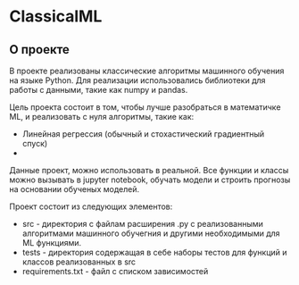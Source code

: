 # ClassicalML

## О проекте

В проекте реализованы классические алгоритмы машинного обучения на языке Python. Для реализации использовались библиотеки для работы с данными, такие как numpy и pandas.

Цель проекта состоит в том, чтобы лучше разобраться в математичке ML, и реализовать с нуля алгоритмы, такие как:

- Линейная регрессия (обычный и стохастический градиентный спуск)
-

Данные проект, можно использовать в реальной. Все функции и классы можно вызывать в jupyter notebook, обучать модели и строить прогнозы на основании обученых моделей.

Проект состоит из следующих элементов:

- src - директория с файлам расширения .py с реализованными алгоритмами машинного обучегния и другими необходимыми для ML функциями.
- tests - директория содержащая в себе наборы тестов для функций и классов реализованных в src
- requirements.txt - файл с списком зависимостей
